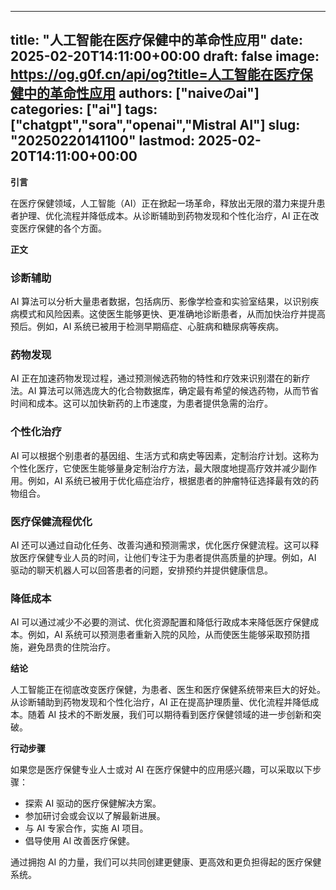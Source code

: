 
---
title: "人工智能在医疗保健中的革命性应用"
date: 2025-02-20T14:11:00+00:00
draft: false
image: https://og.g0f.cn/api/og?title=人工智能在医疗保健中的革命性应用
authors: ["naiveのai"]
categories: ["ai"]
tags: ["chatgpt","sora","openai","Mistral AI"]
slug: "20250220141100"
lastmod: 2025-02-20T14:11:00+00:00
---
**引言**

在医疗保健领域，人工智能（AI）正在掀起一场革命，释放出无限的潜力来提升患者护理、优化流程并降低成本。从诊断辅助到药物发现和个性化治疗，AI 正在改变医疗保健的各个方面。

**正文**

### **诊断辅助**

AI 算法可以分析大量患者数据，包括病历、影像学检查和实验室结果，以识别疾病模式和风险因素。这使医生能够更快、更准确地诊断患者，从而加快治疗并提高预后。例如，AI 系统已被用于检测早期癌症、心脏病和糖尿病等疾病。

### **药物发现**

AI 正在加速药物发现过程，通过预测候选药物的特性和疗效来识别潜在的新疗法。AI 算法可以筛选庞大的化合物数据库，确定最有希望的候选药物，从而节省时间和成本。这可以加快新药的上市速度，为患者提供急需的治疗。

### **个性化治疗**

AI 可以根据个别患者的基因组、生活方式和病史等因素，定制治疗计划。这称为个性化医疗，它使医生能够量身定制治疗方法，最大限度地提高疗效并减少副作用。例如，AI 系统已被用于优化癌症治疗，根据患者的肿瘤特征选择最有效的药物组合。

### **医疗保健流程优化**

AI 还可以通过自动化任务、改善沟通和预测需求，优化医疗保健流程。这可以释放医疗保健专业人员的时间，让他们专注于为患者提供高质量的护理。例如，AI 驱动的聊天机器人可以回答患者的问题，安排预约并提供健康信息。

### **降低成本**

AI 可以通过减少不必要的测试、优化资源配置和降低行政成本来降低医疗保健成本。例如，AI 系统可以预测患者重新入院的风险，从而使医生能够采取预防措施，避免昂贵的住院治疗。

**结论**

人工智能正在彻底改变医疗保健，为患者、医生和医疗保健系统带来巨大的好处。从诊断辅助到药物发现和个性化治疗，AI 正在提高护理质量、优化流程并降低成本。随着 AI 技术的不断发展，我们可以期待看到医疗保健领域的进一步创新和突破。

**行动步骤**

如果您是医疗保健专业人士或对 AI 在医疗保健中的应用感兴趣，可以采取以下步骤：

- 探索 AI 驱动的医疗保健解决方案。
- 参加研讨会或会议以了解最新进展。
- 与 AI 专家合作，实施 AI 项目。
- 倡导使用 AI 改善医疗保健。

通过拥抱 AI 的力量，我们可以共同创建更健康、更高效和更负担得起的医疗保健系统。